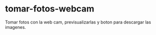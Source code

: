 # tomar-fotos-webcam
Tomar fotos con la web cam, previsualizarlas y boton para descargar las imagenes.
